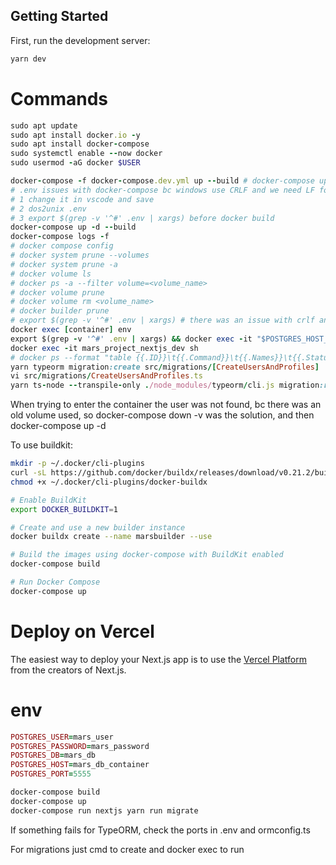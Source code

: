 ## Getting Started

First, run the development server:

```bash
yarn dev
```

# Commands

```ruby
sudo apt update
sudo apt install docker.io -y
sudo apt install docker-compose
sudo systemctl enable --now docker
sudo usermod -aG docker $USER

docker-compose -f docker-compose.dev.yml up --build # docker-compose up --build [service] & docker-compose restart
# .env issues with docker-compose bc windows use CRLF and we need LF for unix, options:
# 1 change it in vscode and save
# 2 dos2unix .env
# 3 export $(grep -v '^#' .env | xargs) before docker build
docker-compose up -d --build
docker-compose logs -f
# docker compose config
# docker system prune --volumes
# docker system prune -a
# docker volume ls
# docker ps -a --filter volume=<volume_name>
# docker volume prune
# docker volume rm <volume_name>
# docker builder prune
# export $(grep -v '^#' .env | xargs) # there was an issue with crlf and lf for .env
docker exec [container] env
export $(grep -v '^#' .env | xargs) && docker exec -it "$POSTGRES_HOST_DEV" psql -U "$POSTGRES_USER" -d "$POSTGRES_DB"
docker exec -it mars_project_nextjs_dev sh
# docker ps --format "table {{.ID}}\t{{.Command}}\t{{.Names}}\t{{.Status}}"
yarn typeorm migration:create src/migrations/[CreateUsersAndProfiles]
vi src/migrations/CreateUsersAndProfiles.ts
yarn ts-node --transpile-only ./node_modules/typeorm/cli.js migration:run -d src/config/ormconfig.ts
```

When trying to enter the container the user was not found, bc there was an old volume used, so docker-compose down -v was the solution, and then docker-compose up -d

To use buildkit:

```bash
mkdir -p ~/.docker/cli-plugins
curl -sL https://github.com/docker/buildx/releases/download/v0.21.2/buildx-v0.21.2.linux-amd64 -o ~/.docker/cli-plugins/docker-buildx
chmod +x ~/.docker/cli-plugins/docker-buildx

# Enable BuildKit
export DOCKER_BUILDKIT=1

# Create and use a new builder instance
docker buildx create --name marsbuilder --use

# Build the images using docker-compose with BuildKit enabled
docker-compose build

# Run Docker Compose
docker-compose up
```

# Deploy on Vercel

The easiest way to deploy your Next.js app is to use the [Vercel Platform](https://vercel.com/new?utm_medium=default-template&filter=next.js&utm_source=create-next-app&utm_campaign=create-next-app-readme) from the creators of Next.js.

# env

```ruby
POSTGRES_USER=mars_user
POSTGRES_PASSWORD=mars_password
POSTGRES_DB=mars_db
POSTGRES_HOST=mars_db_container
POSTGRES_PORT=5555
```

```bash
docker-compose build
docker-compose up
docker-compose run nextjs yarn run migrate
```

If something fails for TypeORM, check the ports in .env and ormconfig.ts

For migrations just cmd to create and docker exec to run
